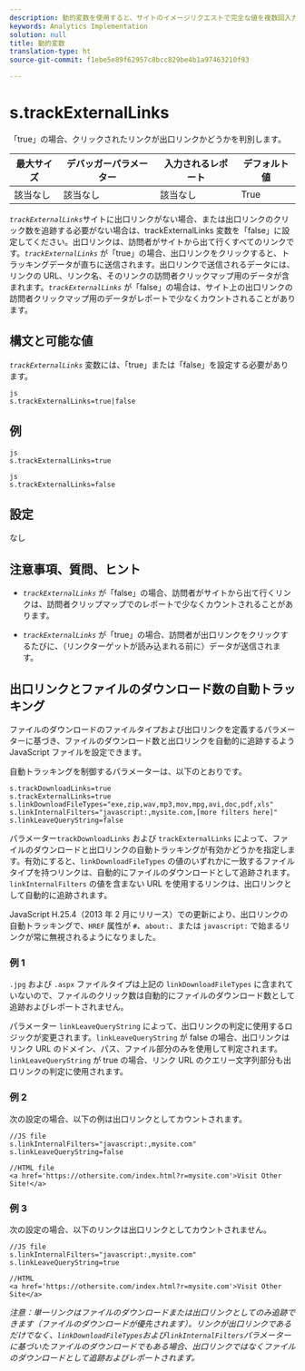 ```yaml
---
description: 動的変数を使用すると、サイトのイメージリクエストで完全な値を複数回入力することなく、ある変数の値を別の変数にコピーできます。
keywords: Analytics Implementation
solution: null
title: 動的変数
translation-type: ht
source-git-commit: f1ebe5e89f62957c8bcc829be4b1a97463210f93

---
```



# s.trackExternalLinks

「true」の場合、クリックされたリンクが出口リンクかどうかを判別します。

| 最大サイズ | デバッガーパラメーター | 入力されるレポート | デフォルト値 |
|---|---|---|---|
| 該当なし | 該当なし | 該当なし | True |

*`trackExternalLinks`*&#x200B;サイトに出口リンクがない場合、または出口リンクのクリック数を追跡する必要がない場合は、trackExternalLinks 変数を「false」に設定してください。出口リンクは、訪問者がサイトから出て行くすべてのリンクです。*`trackExternalLinks`* が「true」の場合、出口リンクをクリックすると、トラッキングデータが直ちに送信されます。出口リンクで送信されるデータには、リンクの URL、リンク名、そのリンクの訪問者クリックマップ用のデータが含まれます。*`trackExternalLinks`* が「false」の場合は、サイト上の出口リンクの訪問者クリックマップ用のデータがレポートで少なくカウントされることがあります。

## 構文と可能な値

*`trackExternalLinks`* 変数には、「true」または「false」を設定する必要があります。

```
js
s.trackExternalLinks=true|false
```

## 例

```
js
s.trackExternalLinks=true 
```

```
js
s.trackExternalLinks=false
```

## 設定

なし

## 注意事項、質問、ヒント

* *`trackExternalLinks`* が「false」の場合、訪問者がサイトから出て行くリンクは、訪問者クリップマップでのレポートで少なくカウントされることがあります。

* *`trackExternalLinks`* が「true」の場合、訪問者が出口リンクをクリックするたびに、（リンクターゲットが読み込まれる前に）データが送信されます。

## 出口リンクとファイルのダウンロード数の自動トラッキング

ファイルのダウンロードのファイルタイプおよび出口リンクを定義するパラメーターに基づき、ファイルのダウンロード数と出口リンクを自動的に追跡するよう JavaScript ファイルを設定できます。

自動トラッキングを制御するパラメーターは、以下のとおりです。

```
s.trackDownloadLinks=true 
s.trackExternalLinks=true 
s.linkDownloadFileTypes="exe,zip,wav,mp3,mov,mpg,avi,doc,pdf,xls" 
s.linkInternalFilters="javascript:,mysite.com,[more filters here]" 
s.linkLeaveQueryString=false 
```

パラメーター`trackDownloadLinks` および `trackExternalLinks` によって、ファイルのダウンロードと出口リンクの自動トラッキングが有効かどうかを指定します。有効にすると、`linkDownloadFileTypes` の値のいずれかに一致するファイルタイプを持つリンクは、自動的にファイルのダウンロードとして追跡されます。`linkInternalFilters` の値を含まない URL を使用するリンクは、出口リンクとして自動的に追跡されます。

JavaScript H.25.4（2013 年 2 月にリリース）での更新により、出口リンクの自動トラッキングで、`HREF` 属性が `#`、`about:`、または `javascript:` で始まるリンクが常に無視されるようになりました。

### 例 1

`.jpg` および `.aspx` ファイルタイプは上記の `linkDownloadFileTypes` に含まれていないので、ファイルのクリック数は自動的にファイルのダウンロード数として追跡およびレポートされません。

パラメーター `linkLeaveQueryString` によって、出口リンクの判定に使用するロジックが変更されます。`linkLeaveQueryString` が false の場合、出口リンクはリンク URL のドメイン、パス、ファイル部分のみを使用して判定されます。`linkLeaveQueryString` が true の場合、リンク URL のクエリー文字列部分も出口リンクの判定に使用されます。

### 例 2

次の設定の場合、以下の例は出口リンクとしてカウントされます。

```
//JS file  
s.linkInternalFilters="javascript:,mysite.com" 
s.linkLeaveQueryString=false 
 
//HTML file 
<a href='https://othersite.com/index.html?r=mysite.com'>Visit Other Site!</a> 
```

### 例 3

次の設定の場合、以下のリンクは出口リンクとしてカウントされません。

```
//JS file  
s.linkInternalFilters="javascript:,mysite.com" 
s.linkLeaveQueryString=true 
 
//HTML  
<a href='https://othersite.com/index.html?r=mysite.com'>Visit Other Site</a> 
```

*注意：単一リンクはファイルのダウンロードまたは出口リンクとしてのみ追跡できます（ファイルのダウンロードが優先されます）。リンクが出口リンクであるだけでなく、`linkDownloadFileTypes`および`linkInternalFilters`パラメーターに基づいたファイルのダウンロードでもある場合、出口リンクではなくファイルのダウンロードとして追跡およびレポートされます。*